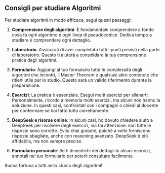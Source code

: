 ## Consigli per studiare Algoritmi

Per studiare algoritmi in modo efficace, segui questi passaggi:

1. **Comprensione degli algoritmi**: È fondamentale comprendere a fondo cosa fa ogni algoritmo e ogni linea di pseudocodice. Dedica tempo a studiare e comprendere ogni dettaglio.

2. **Laboratorio**: Assicurati di aver completato tutti i punti previsti nella parte di laboratorio. Questo ti aiuterà a consolidare la tua comprensione pratica degli algoritmi.

3. **Formulario**: Aggiungi al tuo formulario tutte le complessità degli algoritmi che incontri, il Master Theorem e qualsiasi altro contenuto che ritieni utile per lo studio. Questo sarà un valido riferimento durante la preparazione.

4. **Esercizi**: La pratica è essenziale. Esegui molti esercizi per allenarti. Personalmente, ricordo a memoria molti esercizi, ma alcuni non hanno la soluzione. In questi casi, confrontati con i compagni o chiedi al docente per confermare se hai fatto tutto correttamente.

5. **DeepSeek e risorse online**: In alcuni casi, ho dovuto chiedere aiuto a DeepSeek per risolvere degli esercizi, ma fai attenzione: non tutte le risposte sono corrette. Evita chat gratuite, poiché a volte forniscono risposte sbagliate, anche con reasoning avanzato. DeepSeek è più affidabile, ma non sempre preciso.

6. **Formulario personale**: Se ti dimentichi dei dettagli in alcuni esercizi, annotali nel tuo formulario per poterli consultare facilmente.

Buona fortuna a tutti nello studio degli algoritmi!
